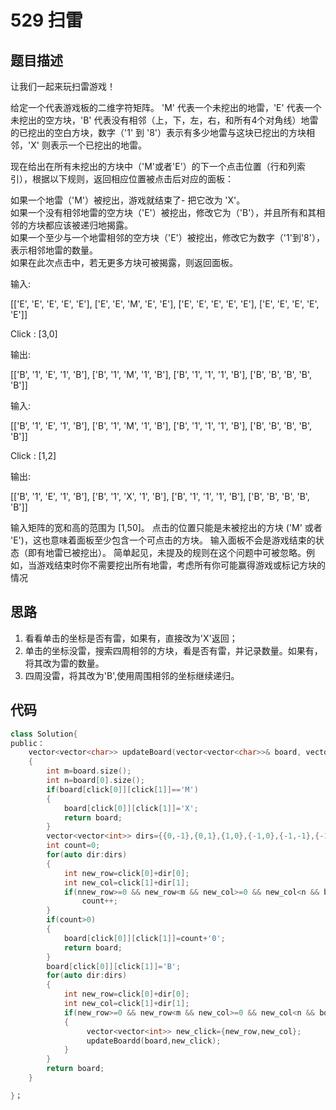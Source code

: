 # 529 扫雷

## 题目描述

让我们一起来玩扫雷游戏！

给定一个代表游戏板的二维字符矩阵。 'M' 代表一个未挖出的地雷，'E' 代表一个未挖出的空方块，'B' 代表没有相邻（上，下，左，右，和所有4个对角线）地雷的已挖出的空白方块，数字（'1' 到 '8'）表示有多少地雷与这块已挖出的方块相邻，'X' 则表示一个已挖出的地雷。

现在给出在所有未挖出的方块中（'M'或者'E'）的下一个点击位置（行和列索引），根据以下规则，返回相应位置被点击后对应的面板：

如果一个地雷（'M'）被挖出，游戏就结束了- 把它改为 'X'。\
如果一个没有相邻地雷的空方块（'E'）被挖出，修改它为（'B'），并且所有和其相邻的方块都应该被递归地揭露。\
如果一个至少与一个地雷相邻的空方块（'E'）被挖出，修改它为数字（'1'到'8'），表示相邻地雷的数量。\
如果在此次点击中，若无更多方块可被揭露，则返回面板。

输入: 

[['E', 'E', 'E', 'E', 'E'],
 ['E', 'E', 'M', 'E', 'E'],
 ['E', 'E', 'E', 'E', 'E'],
 ['E', 'E', 'E', 'E', 'E']]

Click : [3,0]

输出: 

[['B', '1', 'E', '1', 'B'],
 ['B', '1', 'M', '1', 'B'],
 ['B', '1', '1', '1', 'B'],
 ['B', 'B', 'B', 'B', 'B']]

输入: 

[['B', '1', 'E', '1', 'B'],
 ['B', '1', 'M', '1', 'B'],
 ['B', '1', '1', '1', 'B'],
 ['B', 'B', 'B', 'B', 'B']]

Click : [1,2]

输出: 

[['B', '1', 'E', '1', 'B'],
 ['B', '1', 'X', '1', 'B'],
 ['B', '1', '1', '1', 'B'],
 ['B', 'B', 'B', 'B', 'B']]

输入矩阵的宽和高的范围为 [1,50]。
点击的位置只能是未被挖出的方块 ('M' 或者 'E')，这也意味着面板至少包含一个可点击的方块。
输入面板不会是游戏结束的状态（即有地雷已被挖出）。
简单起见，未提及的规则在这个问题中可被忽略。例如，当游戏结束时你不需要挖出所有地雷，考虑所有你可能赢得游戏或标记方块的情况


## 思路

1. 看看单击的坐标是否有雷，如果有，直接改为'X'返回；
2. 单击的坐标没雷，搜索四周相邻的方块，看是否有雷，并记录数量。如果有，将其改为雷的数量。
3. 四周没雷，将其改为'B',使用周围相邻的坐标继续递归。

## 代码

```C++
class Solution{
public：
    vector<vector<char>> updateBoard(vector<vector<char>>& board, vector<int>& click)
    {
        int m=board.size();
        int n=board[0].size();
        if(board[click[0]][click[1]]=='M')
        {
            board[click[0]][click[1]]='X';
            return board;
        }
        vector<vector<int>> dirs={{0,-1},{0,1},{1,0},{-1,0},{-1,-1},{-1,1},{1,-1},{1,1}};
        int count=0;
        for(auto dir:dirs)
        {
            int new_row=click[0]+dir[0];
            int new_col=click[1]+dir[1];
            if(nnew_row>=0 && new_row<m && new_col>=0 && new_col<n && board[new_row][new_col]=='M')
                count++;
        }
        if(count>0)
        {
            board[click[0]][click[1]]=count+'0';
            return board;
        }
        board[click[0]][click[1]]='B';
        for(auto dir:dirs)
        {
            int new_row=click[0]+dir[0];
            int new_col=click[1]+dir[1];
            if(new_row>=0 && new_row<m && new_col>=0 && new_col<n && board[new_row][new_col]=='E')
            {
                 vector<vector<int>> new_click={new_row,new_col};
                 updateBoardd(board,new_click);
            }
        }
        return board;
    }

}；
```
